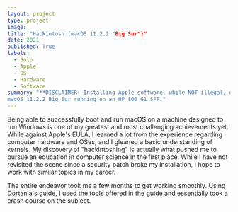```yaml
---
layout: project
type: project
image: 
title: "Hackintosh (macOS 11.2.2 "Big Sur")"
date: 2021
published: True
labels:
  - Solo
  - Apple
  - OS
  - Hardware
  - Software
summary: "**DISCLAIMER: Installing Apple software, while NOT illegal, does violate the End User License Agreement (EULA)**
macOS 11.2.2 Big Sur running on an HP 800 G1 SFF."
---
```


Being able to successfully boot and run macOS on a machine designed to run Windows is one of my greatest and most challenging achievements yet. While against Apple's EULA, I learned a lot from the experience regarding computer hardware and OSes, and I gleaned a basic understanding of kernels. My discovery of "hackintoshing" is actually what pushed me to pursue an education in computer science in the first place. While I have not revisited the scene since a security patch broke my installation, I hope to work with similar topics in my career.

The entire endeavor took me a few months to get working smoothly. Using [Dortania's guide]([url](https://dortania.github.io/OpenCore-Install-Guide/)https://dortania.github.io/OpenCore-Install-Guide/), I used the tools offered in the guide and essentially took a crash course on the subject. 
